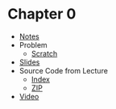# Chapter 0

* [Notes](notes)
* Problem
  * [Scratch](https://docs.cs50.net/2019/ap/problems/scratch/scratch.html)
* [Slides](https://cdn.cs50.net/2018/fall/lectures/0/lecture0.pdf)
* Source Code from Lecture
  * [Index](https://cdn.cs50.net/2018/fall/lectures/0/src0/)
  * [ZIP](https://cdn.cs50.net/2018/fall/lectures/0/src0.zip)
* [Video](https://video.cs50.net/2018/fall/lectures/0)

